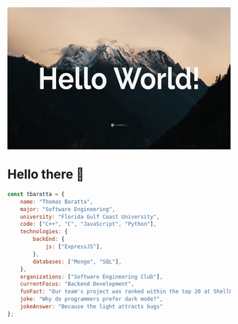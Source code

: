 <div style="display: flex; justify-content: space-around;">
  <img src="https://raw.githubusercontent.com/tbaratta/tbaratta/main/images/hello_world.jpg" alt="hello_world" width="600" height="320">
</div>


# Hello there 👋
```javascript
const tbaratta = {
    name: "Thomas Baratta",
    major: "Software Engineering",
    university: "Florida Gulf Coast University",
    code: ["C++", "C", "JavaScript", "Python"],
    technologies: {
        backEnd: {
            js: ["ExpressJS"],
        },
        databases: ["Mongo", "SQL"],
    },
    organizations: ["Software Engineering Club"],
    currentFocus: "Backend Development",
    funFact: "Our team's project was ranked within the top 20 at ShellHacks 2024",
    joke: "Why do programmers prefer dark mode?",
    jokeAnswer: "Because the light attracts bugs"
};
```



